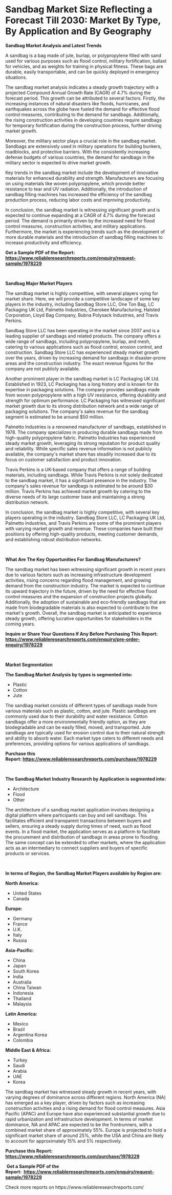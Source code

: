 <p><h1>Sandbag Market Size Reflecting a Forecast Till 2030: Market By Type, By Application and By Geography</h1></p><p><strong>Sandbag Market Analysis and Latest Trends</strong></p>
<p><p>A sandbag is a bag made of jute, burlap, or polypropylene filled with sand used for various purposes such as flood control, military fortification, ballast for vehicles, and as weights for training in physical fitness. These bags are durable, easily transportable, and can be quickly deployed in emergency situations.</p><p>The sandbag market analysis indicates a steady growth trajectory with a projected Compound Annual Growth Rate (CAGR) of 4.7% during the forecast period. This growth can be attributed to several factors. Firstly, the increasing instances of natural disasters like floods, hurricanes, and earthquakes across the globe have fueled the demand for effective flood control measures, contributing to the demand for sandbags. Additionally, the rising construction activities in developing countries require sandbags for temporary fortification during the construction process, further driving market growth.</p><p>Moreover, the military sector plays a crucial role in the sandbag market. Sandbags are extensively used in military operations for building bunkers, roadblocks, and protective barriers. With the consistently increasing defense budgets of various countries, the demand for sandbags in the military sector is expected to drive market growth.</p><p>Key trends in the sandbag market include the development of innovative materials for enhanced durability and strength. Manufacturers are focusing on using materials like woven polypropylene, which provide better resistance to tear and UV radiation. Additionally, the introduction of sandbag filling machines has increased the efficiency of the sandbag production process, reducing labor costs and improving productivity.</p><p>In conclusion, the sandbag market is witnessing significant growth and is expected to continue expanding at a CAGR of 4.7% during the forecast period. The demand is primarily driven by the increased need for flood control measures, construction activities, and military applications. Furthermore, the market is experiencing trends such as the development of more durable materials and the introduction of sandbag filling machines to increase productivity and efficiency.</p></p>
<p><strong>Get a Sample PDF of the Report:&nbsp; <a href="https://www.reliableresearchreports.com/enquiry/request-sample/1978229">https://www.reliableresearchreports.com/enquiry/request-sample/1978229</a></strong></p>
<p>&nbsp;</p>
<p><strong>Sandbag Major Market Players</strong></p>
<p><p>The sandbag market is highly competitive, with several players vying for market share. Here, we will provide a competitive landscape of some key players in the industry, including Sandbag Store LLC, One Ton Bag, LC Packaging UK Ltd, Palmetto Industries, Cherokee Manufacturing, Halsted Corporation, Lloyd Bag Company, Bubna Polysack Industries, and Travis Perkins.</p><p>Sandbag Store LLC has been operating in the market since 2007 and is a leading supplier of sandbags and related products. The company offers a wide range of sandbags, including polypropylene, burlap, and mesh, catering to various applications such as flood control, erosion control, and construction. Sandbag Store LLC has experienced steady market growth over the years, driven by increasing demand for sandbags in disaster-prone areas and the construction industry. The exact revenue figures for the company are not publicly available.</p><p>Another prominent player in the sandbag market is LC Packaging UK Ltd. Established in 1923, LC Packaging has a long history and is known for its expertise in packaging solutions. The company provides sandbags made from woven polypropylene with a high UV resistance, offering durability and strength for optimum performance. LC Packaging has witnessed significant market growth due to its strong distribution network and a wide range of packaging solutions. The company's sales revenue for the sandbag segment is estimated to be around $50 million.</p><p>Palmetto Industries is a renowned manufacturer of sandbags, established in 1978. The company specializes in producing durable sandbags made from high-quality polypropylene fabric. Palmetto Industries has experienced steady market growth, leveraging its strong reputation for product quality and reliability. While specific sales revenue information is not publicly available, the company's market share has steadily increased due to its focus on customer satisfaction and product innovation.</p><p>Travis Perkins is a UK-based company that offers a range of building materials, including sandbags. While Travis Perkins is not solely dedicated to the sandbag market, it has a significant presence in the industry. The company's sales revenue for sandbags is estimated to be around $30 million. Travis Perkins has achieved market growth by catering to the diverse needs of its large customer base and maintaining a strong distribution network.</p><p>In conclusion, the sandbag market is highly competitive, with several key players operating in the industry. Sandbag Store LLC, LC Packaging UK Ltd, Palmetto Industries, and Travis Perkins are some of the prominent players with varying market growth and revenue. These companies have built their positions by offering high-quality products, meeting customer demands, and establishing robust distribution networks.</p></p>
<p>&nbsp;</p>
<p><strong>What Are The Key Opportunities For Sandbag Manufacturers?</strong></p>
<p><p>The sandbag market has been witnessing significant growth in recent years due to various factors such as increasing infrastructure development activities, rising concerns regarding flood management, and growing demand from the construction industry. The market is expected to continue its upward trajectory in the future, driven by the need for effective flood control measures and the expansion of construction projects globally. Additionally, the adoption of sustainable and eco-friendly sandbags that are made from biodegradable materials is also expected to contribute to the market's growth. Overall, the sandbag market is anticipated to experience steady growth, offering lucrative opportunities for stakeholders in the coming years.</p></p>
<p><strong>Inquire or Share Your Questions If Any Before Purchasing This Report: <a href="https://www.reliableresearchreports.com/enquiry/pre-order-enquiry/1978229">https://www.reliableresearchreports.com/enquiry/pre-order-enquiry/1978229</a></strong></p>
<p>&nbsp;</p>
<p><strong>Market Segmentation</strong></p>
<p><strong>The Sandbag Market Analysis by types is segmented into:</strong></p>
<p><ul><li>Plastic</li><li>Cotton</li><li>Jute</li></ul></p>
<p><p>The sandbag market consists of different types of sandbags made from various materials such as plastic, cotton, and jute. Plastic sandbags are commonly used due to their durability and water resistance. Cotton sandbags offer a more environmentally friendly option, as they are biodegradable and can be easily filled, moved, and transported. Jute sandbags are typically used for erosion control due to their natural strength and ability to absorb water. Each market type caters to different needs and preferences, providing options for various applications of sandbags.</p></p>
<p><strong>Purchase this Report:&nbsp;<a href="https://www.reliableresearchreports.com/purchase/1978229">https://www.reliableresearchreports.com/purchase/1978229</a></strong></p>
<p>&nbsp;</p>
<p><strong>The Sandbag Market Industry Research by Application is segmented into:</strong></p>
<p><ul><li>Architecture</li><li>Flood</li><li>Other</li></ul></p>
<p><p>The architecture of a sandbag market application involves designing a digital platform where participants can buy and sell sandbags. This facilitates efficient and transparent transactions between buyers and sellers, ensuring a steady supply during times of need, such as flood events. In a flood market, the application serves as a platform to facilitate the procurement and distribution of sandbags in areas prone to flooding. The same concept can be extended to other markets, where the application acts as an intermediary to connect suppliers and buyers of specific products or services.</p></p>
<p>&nbsp;</p>
<p><strong>In terms of Region, the Sandbag Market Players available by Region are:</strong></p>
<p>
    <p> <strong> North America: </strong>
        <ul>
            <li>United States</li>
            <li>Canada</li>
        </ul>
        </p> 
    <p> <strong> Europe: </strong>
        <ul>
            <li>Germany</li>
            <li>France</li>
            <li>U.K.</li>
            <li>Italy</li>
            <li>Russia</li>
        </ul>
        </p> 
    <p> <strong> Asia-Pacific: </strong>
        <ul>
            <li>China</li>
            <li>Japan</li>
            <li>South Korea</li>
            <li>India</li>
            <li>Australia</li>
            <li>China Taiwan</li>
            <li>Indonesia</li>
            <li>Thailand</li>
            <li>Malaysia</li>
        </ul>
        </p> 
    <p> <strong> Latin America: </strong>
        <ul>
            <li>Mexico</li>
            <li>Brazil</li>
            <li>Argentina Korea</li>
            <li>Colombia</li>
        </ul>
        </p> 
    <p> <strong> Middle East & Africa: </strong>
        <ul>
            <li>Turkey</li>
            <li>Saudi</li>
            <li>Arabia</li>
            <li>UAE</li>
            <li>Korea</li>
        </ul>
    </p>
    </p>
<p><p>The sandbag market has witnessed steady growth in recent years, with varying degrees of dominance across different regions. North America (NA) has emerged as a key player, driven by factors such as increasing construction activities and a rising demand for flood control measures. Asia Pacific (APAC) and Europe have also experienced substantial growth due to rapid urbanization and infrastructure development. In terms of market dominance, NA and APAC are expected to be the frontrunners, with a combined market share of approximately 55%. Europe is projected to hold a significant market share of around 25%, while the USA and China are likely to account for approximately 15% and 5% respectively.</p></p>
<p><strong>Purchase this Report: <a href="https://www.reliableresearchreports.com/purchase/1978229">https://www.reliableresearchreports.com/purchase/1978229</a></strong></p>
<p>&nbsp;<strong>Get a Sample PDF of the Report:&nbsp;&nbsp;<a href="https://www.reliableresearchreports.com/enquiry/request-sample/1978229">https://www.reliableresearchreports.com/enquiry/request-sample/1978229</a></strong></p>
<p><strong></strong></p>
<p>Check more reports on https://www.reliableresearchreports.com/</p>